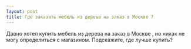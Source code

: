 ```yaml
---
layout: post 
title: Где заказать мебель из дерева на заказ в Москве ? 
--- 
```

Давно хотел купить мебель из дерева на заказ в Москве , но никак не могу определиться с магазином. Подскажите, где лучше купить?